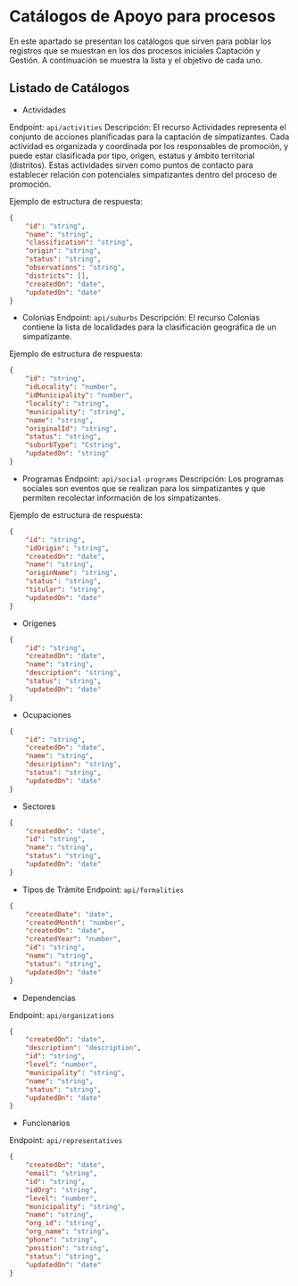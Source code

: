 # Catálogos de Apoyo para procesos

En este apartado se presentan los catálogos que sirven para poblar los registros que se muestran en los dos procesos iniciales Captación y Gestión. A continuación se muestra la lista y el objetivo de cada uno.

## Listado de Catálogos

- Actividades

Endpoint: `api/activities`
Descripción:
El recurso Actividades representa el conjunto de acciones planificadas para la captación de simpatizantes. Cada actividad es organizada y coordinada por los responsables de promoción, y puede estar clasificada por tipo, origen, estatus y ámbito territorial (distritos). Estas actividades sirven como puntos de contacto para establecer relación con potenciales simpatizantes dentro del proceso de promoción.

Ejemplo de estructura de respuesta:

```json
{
    "id": "string",
    "name": "string",
    "classification": "string",
    "origin": "string",
    "status": "string",
    "observations": "string",
    "districts": [],
    "createdOn": "date",
    "updatedOn": "date"
}
```

- Colonias
Endpoint: `api/suburbs`
Descripción:
El recurso Colonias contiene la lista de localidades para la clasificación geográfica de un simpatizante.

Ejemplo de estructura de respuesta:

```json
{
    "id": "string",
    "idLocality": "number",
    "idMunicipality": "number",
    "locality": "string",
    "municipality": "string",
    "name": "string",
    "originalId": "string",
    "status": "string",
    "suburbType": "Cstring",
    "updatedOn": "string"
}
```

- Programas
Endpoint: `api/social-programs`
Descripción:
Los programas sociales son eventos que se realizan para los simpatizantes y que permiten recolectar información de los simpatizantes.

Ejemplo de estructura de respuesta:

```json
{
    "id": "string",
    "idOrigin": "string",
    "createdOn": "date",
    "name": "string",
    "originName": "string",
    "status": "string",
    "titular": "string",
    "updatedOn": "date"
}
```

- Orígenes

```json
{
    "id": "string",
    "createdOn": "date",
    "name": "string",
    "description": "string",
    "status": "string",
    "updatedOn": "date"
}
```

- Ocupaciones

```json
{
    "id": "string",
    "createdOn": "date",
    "name": "string",
    "description": "string",
    "status": "string",
    "updatedOn": "date"
}
```

- Sectores

```json
{
    "createdOn": "date",
    "id": "string",
    "name": "string",
    "status": "string",
    "updatedOn": "date"
}
```

- Tipos de Trámite
Endpoint: `api/formalities`

```json
{
    "createdDate": "date",
    "createdMonth": "number",
    "createdOn": "date",
    "createdYear": "number",
    "id": "string",
    "name": "string",
    "status": "string",
    "updatedOn": "date"
}
```

- Dependencias

Endpoint: `api/organizations`

```json
{
    "createdOn": "date",
    "description": "description",
    "id": "string",
    "level": "number",
    "municipality": "string",
    "name": "string",
    "status": "string",
    "updatedOn": "date"
}
```

- Funcionarios

Endpoint: `api/representatives`

```json
{
    "createdOn": "date",
    "email": "string",
    "id": "string",
    "idOrg": "string",
    "level": "number",
    "municipality": "string",
    "name": "string",
    "org_id": "string",
    "org_name": "string",
    "phone": "string",
    "position": "string",
    "status": "string",
    "updatedOn": "date"
}
```
